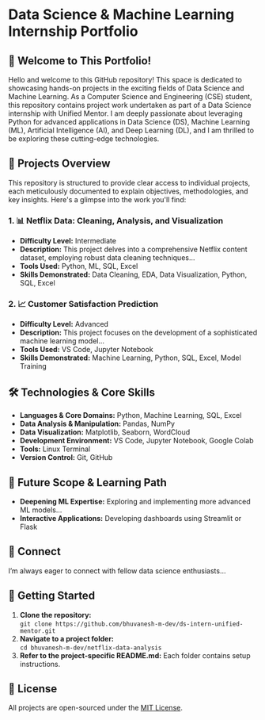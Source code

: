 # Data Science & Machine Learning Internship Portfolio

## 🌟 Welcome to This Portfolio!

Hello and welcome to this GitHub repository! This space is dedicated to showcasing hands-on projects in the exciting fields of Data Science and Machine Learning. As a Computer Science and Engineering (CSE) student, this repository contains project work undertaken as part of a Data Science internship with Unified Mentor. I am deeply passionate about leveraging Python for advanced applications in Data Science (DS), Machine Learning (ML), Artificial Intelligence (AI), and Deep Learning (DL), and I am thrilled to be exploring these cutting-edge technologies.



## 📁 Projects Overview

This repository is structured to provide clear access to individual projects, each meticulously documented to explain objectives, methodologies, and key insights. Here's a glimpse into the work you'll find:

### 1. 📊 Netflix Data: Cleaning, Analysis, and Visualization

- **Difficulty Level:** Intermediate  
- **Description:** This project delves into a comprehensive Netflix content dataset, employing robust data cleaning techniques...  
- **Tools Used:** Python, ML, SQL, Excel  
- **Skills Demonstrated:** Data Cleaning, EDA, Data Visualization, Python, SQL, Excel  

### 2. 📈 Customer Satisfaction Prediction

- **Difficulty Level:** Advanced  
- **Description:** This project focuses on the development of a sophisticated machine learning model...  
- **Tools Used:** VS Code, Jupyter Notebook  
- **Skills Demonstrated:** Machine Learning, Python, SQL, Excel, Model Training  

## 🛠️ Technologies & Core Skills

- **Languages & Core Domains:** Python, Machine Learning, SQL, Excel  
- **Data Analysis & Manipulation:** Pandas, NumPy  
- **Data Visualization:** Matplotlib, Seaborn, WordCloud  
- **Development Environment:** VS Code, Jupyter Notebook, Google Colab  
- **Tools:** Linux Terminal  
- **Version Control:** Git, GitHub  

## 🚀 Future Scope & Learning Path

- **Deepening ML Expertise:** Exploring and implementing more advanced ML models...  
- **Interactive Applications:** Developing dashboards using Streamlit or Flask  

## 🤝 Connect

I’m always eager to connect with fellow data science enthusiasts...

## 🚀 Getting Started

1. **Clone the repository:**  
   `git clone https://github.com/bhuvanesh-m-dev/ds-intern-unified-mentor.git`
2. **Navigate to a project folder:**  
   `cd bhuvanesh-m-dev/netflix-data-analysis`
3. **Refer to the project-specific README.md:** Each folder contains setup instructions.

## 📰 License

All projects are open-sourced under the [MIT License](https://opensource.org/licenses/MIT).
